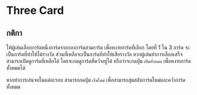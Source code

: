 # Three Card

## กติกา

ให้ผู้เล่นเลือกการ์ดหนึ่งการ์ดจากกองการ์ดสามการ์ด เพื่อหงายการ์ดที่เลือก โดยที่ 1 ใน 3 การ์ด จะเป็นการ์ดที่ทำให้ได้รางวัล ส่วนที่เหลือจะเป็นการ์ดทีทำให้เสียรางวัล
หากผู้เล่นทำการเลือกเสร็จ สามารถเปิดดูการ์ดที่เหลือได้ โดยจะกดดูการ์ดที่คว่ำอยู่ได้ หรือว่าจะกดปุ่ม `เปิดทั้งหมด` เพื่อหงายการ์ดทั้งหมดได้

หากทำการเล่นจบในแต่ละรอบ สามารถกดปุ่ม `เริ่มใหม่` เพื่อสามารถสุ่มสลับการ์ดใหม่และคว่ำการ์ดทั้งหมด

